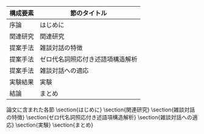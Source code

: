 構成要素 | 節のタイトル
 --- | --- 
序論 | はじめに
関連研究 | 関連研究
提案手法 | 雑談対話の特徴
提案手法 | ゼロ代名詞照応付き述語項構造解析
提案手法 | 雑談対話への適応
実験結果 | 実験
結論 | まとめ

論文に含まれた各節
\section{はじめに}
\section{関連研究}
\section{雑談対話の特徴}
\section{ゼロ代名詞照応付き述語項構造解析}
\section{雑談対話への適応}
\section{実験}
\section{まとめ}
